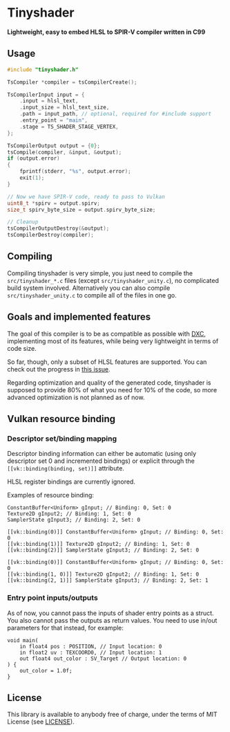 # Tinyshader
**Lightweight, easy to embed HLSL to SPIR-V compiler written in C99**

## Usage

```c
#include "tinyshader.h"

TsCompiler *compiler = tsCompilerCreate();

TsCompilerInput input = {
    .input = hlsl_text,
    .input_size = hlsl_text_size,
    .path = input_path, // optional, required for #include support
    .entry_point = "main",
    .stage = TS_SHADER_STAGE_VERTEX,
};

TsCompilerOutput output = {0};
tsCompile(compiler, &input, &output);
if (output.error)
{
    fprintf(stderr, "%s", output.error);
    exit(1);
}

// Now we have SPIR-V code, ready to pass to Vulkan
uint8_t *spirv = output.spirv;
size_t spirv_byte_size = output.spirv_byte_size;

// Cleanup
tsCompilerOutputDestroy(&output);
tsCompilerDestroy(compiler);
```

## Compiling
Compiling tinyshader is very simple, you just need to compile the `src/tinyshader_*.c`
files (except `src/tinyshader_unity.c`), no complicated build system involved.
Alternatively you can also compile `src/tinyshader_unity.c` to compile all of the files in one go.

## Goals and implemented features
The goal of this compiler is to be as compatible as possible with
[DXC](https://github.com/microsoft/DirectXShaderCompiler), implementing most of its features,
while being very lightweight in terms of code size.

So far, though, only a subset of HLSL features are supported.
You can check out the progress in [this issue](https://github.com/felipeagc/tinyshader/issues/1).

Regarding optimization and quality of the generated code,
tinyshader is supposed to provide 80% of what you need for
10% of the code, so more advanced optimization is not planned as of now.

## Vulkan resource binding

### Descriptor set/binding mapping
Descriptor binding information can either be automatic
(using only descriptor set 0 and incremented bindings)
or explicit through the `[[vk::binding(binding, set)]]` attribute.

HLSL register bindings are currently ignored.

Examples of resource binding:

```hlsl
ConstantBuffer<Uniform> gInput; // Binding: 0, Set: 0
Texture2D gInput2; // Binding: 1, Set: 0
SamplerState gInput3; // Binding: 2, Set: 0
```

```hlsl
[[vk::binding(0)]] ConstantBuffer<Uniform> gInput; // Binding: 0, Set: 0
[[vk::binding(1)]] Texture2D gInput2; // Binding: 1, Set: 0
[[vk::binding(2)]] SamplerState gInput3; // Binding: 2, Set: 0
```

```hlsl
[[vk::binding(0)]] ConstantBuffer<Uniform> gInput; // Binding: 0, Set: 0
[[vk::binding(1, 0)]] Texture2D gInput2; // Binding: 1, Set: 0
[[vk::binding(2, 1)]] SamplerState gInput3; // Binding: 2, Set: 1
```

### Entry point inputs/outputs
As of now, you cannot pass the inputs of shader entry points as a struct.
You also cannot pass the outputs as return values.
You need to use in/out parameters for that instead, for example:

```hlsl
void main(
    in float4 pos : POSITION, // Input location: 0
    in float2 uv : TEXCOORD0, // Input location: 1
    out float4 out_color : SV_Target // Output location: 0
) {
    out_color = 1.0f;
}
```

## License
This library is available to anybody free of charge, under the terms of MIT License
(see [LICENSE](https://github.com/felipeagc/tinyshader/blob/master/LICENSE)).
